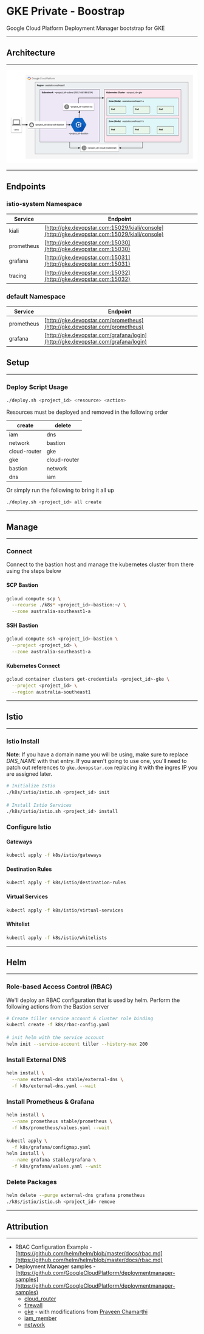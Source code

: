 # GKE Private - Boostrap

Google Cloud Platform Deployment Manager bootstrap for GKE

---

## Architecture

---

![Architecture Diagram](img/architecture.png)

---

## Endpoints

### istio-system Namespace

| Service    | Endpoint                                                                                     |
|------------|----------------------------------------------------------------------------------------------|
| kiali      | [http://gke.devopstar.com:15029/kiali/console](http://gke.devopstar.com:15029/kiali/console) |
| prometheus | [http://gke.devopstar.com:15030](http://gke.devopstar.com:15030)                             |
| grafana    | [http://gke.devopstar.com:15031](http://gke.devopstar.com:15031)                             |
| tracing    | [http://gke.devopstar.com:15032](http://gke.devopstar.com:15032)                             |

### default Namespace

| Service    | Endpoint                                                                         |
|------------|----------------------------------------------------------------------------------|
| prometheus | [http://gke.devopstar.com/prometheus](http://gke.devopstar.com/prometheus)       |
| grafana    | [http://gke.devopstar.com/grafana/login](http://gke.devopstar.com/grafana/login) |

## Setup

---

### Deploy Script Usage

```bash
./deploy.sh <project_id> <resource> <action>
```

Resources must be deployed and removed in the following order

| create       | delete       |
|--------------|--------------|
| iam          | dns          |
| network      | bastion      |
| cloud-router | gke          |
| gke          | cloud-router |
| bastion      | network      |
| dns          | iam          |

Or simply run the following to bring it all up

```bash
./deploy.sh <project_id> all create
```

---

## Manage

---

### Connect

Connect to the bastion host and manage the kubernetes cluster from there using the steps below

#### SCP Bastion

```bash
gcloud compute scp \
  --recurse ./k8s* <project_id>-bastion:~/ \
  --zone australia-southeast1-a
```

#### SSH Bastion

```bash
gcloud compute ssh <project_id>-bastion \
  --project <project_id> \
  --zone australia-southeast1-a
```

#### Kubernetes Connect

```bash
gcloud container clusters get-credentials <project_id>-gke \
  --project <project_id> \
  --region australia-southeast1
```

---

## Istio

---

### Istio Install

**Note**: If you have a domain name you will be using, make sure to replace *DNS_NAME* with that entry. If you aren't going to use one, you'll need to patch out references to `gke.devopstar.com` replacing it with the ingres IP you are assigned later.

```bash
# Initialize Istio
./k8s/istio/istio.sh <project_id> init

# Install Istio Services
./k8s/istio/istio.sh <project_id> install
```

### Configure Istio

#### Gateways

```bash
kubectl apply -f k8s/istio/gateways
```

#### Destination Rules

```bash
kubectl apply -f k8s/istio/destination-rules
```

#### Virtual Services

```bash
kubectl apply -f k8s/istio/virtual-services
```

#### Whitelist

```bash
kubectl apply -f k8s/istio/whitelists
```

---

## Helm

---

### Role-based Access Control (RBAC)

We'll deploy an RBAC configuration that is used by helm. Perform the following actions from the Bastion server

```bash
# Create tiller service account & cluster role binding
kubectl create -f k8s/rbac-config.yaml

# init helm with the service account
helm init --service-account tiller --history-max 200
```

### Install External DNS

```bash
helm install \
  --name external-dns stable/external-dns \
  -f k8s/external-dns.yaml --wait
```

### Install Prometheus & Grafana

```bash
helm install \
  --name prometheus stable/prometheus \
  -f k8s/prometheus/values.yaml --wait

kubectl apply \
  -f k8s/grafana/configmap.yaml
helm install \
  --name grafana stable/grafana \
  -f k8s/grafana/values.yaml --wait
```

### Delete Packages

```bash
helm delete --purge external-dns grafana prometheus
./k8s/istio/istio.sh <project_id> remove
```

---

## Attribution

---

- RBAC Configuration Example - [https://github.com/helm/helm/blob/master/docs/rbac.md](https://github.com/helm/helm/blob/master/docs/rbac.md)
- Deployment Manager samples - [https://github.com/GoogleCloudPlatform/deploymentmanager-samples](https://github.com/GoogleCloudPlatform/deploymentmanager-samples)
  - [cloud_router](https://github.com/GoogleCloudPlatform/deploymentmanager-samples/tree/master/community/cloud-foundation/templates/cloud_router)
  - [firewall](https://github.com/GoogleCloudPlatform/deploymentmanager-samples/tree/master/community/cloud-foundation/templates/firewall)
  - [gke](https://github.com/GoogleCloudPlatform/deploymentmanager-samples/tree/master/community/cloud-foundation/templates/gke) - with modifications from [Praveen Chamarthi](https://github.com/GoogleCloudPlatform/deploymentmanager-samples/pull/326)
  - [iam_member](https://github.com/GoogleCloudPlatform/deploymentmanager-samples/tree/master/community/cloud-foundation/templates/iam_member)
  - [network](https://github.com/GoogleCloudPlatform/deploymentmanager-samples/tree/master/community/cloud-foundation/templates/network)
